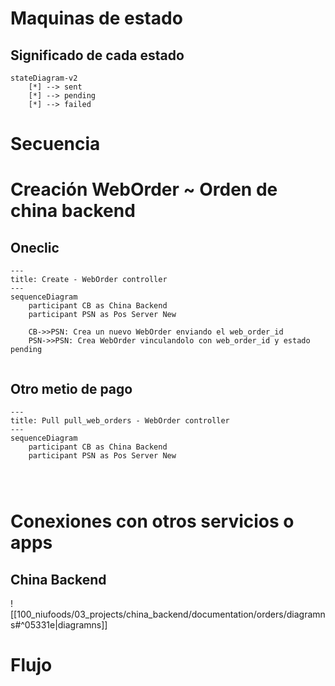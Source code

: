 
# Maquinas de estado

## Significado de cada estado

```mermaid
stateDiagram-v2
	[*] --> sent
	[*] --> pending
	[*] --> failed
```


# Secuencia

# Creación WebOrder ~ Orden  de china backend

##  Oneclic
```mermaid
---
title: Create - WebOrder controller
---
sequenceDiagram
	participant CB as China Backend
	participant PSN as Pos Server New

	CB->>PSN: Crea un nuevo WebOrder enviando el web_order_id
	PSN->>PSN: Crea WebOrder vinculandolo con web_order_id y estado pending
	
```

## Otro metio de pago
```mermaid
---
title: Pull pull_web_orders - WebOrder controller
---
sequenceDiagram
	participant CB as China Backend
	participant PSN as Pos Server New

	
	
```

# Conexiones con otros servicios o apps

## China Backend
![[100_niufoods/03_projects/china_backend/documentation/orders/diagramns#^05331e|diagramns]]

# Flujo 